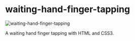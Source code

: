 # waiting-hand-finger-tapping
![waiting-hand-finger-tapping](https://user-images.githubusercontent.com/22937754/42874082-76266b20-8a95-11e8-86d5-cbc9b8271611.gif)

A waiting hand finger tapping with HTML and CSS3.
